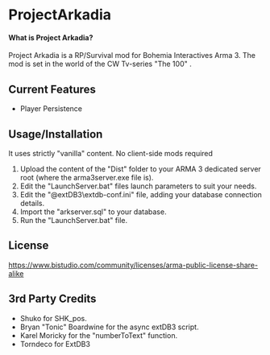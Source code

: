 # ProjectArkadia

#### What is Project Arkadia?
Project Arkadia is a RP/Survival mod for Bohemia Interactives Arma 3.
The mod is set in the world of the CW Tv-series "The 100" .

## Current Features
* Player Persistence

## Usage/Installation

It uses strictly "vanilla" content. No client-side mods required

1. Upload the content of the "Dist" folder to your ARMA 3 dedicated server root (where the arma3server.exe file is).
2. Edit the "LaunchServer.bat" files launch parameters to suit your needs.
3. Edit the "@extDB3\extdb-conf.ini" file, adding your database connection details.
4. Import the "arkserver.sql" to your database.
5. Run the "LaunchServer.bat" file.


## License
https://www.bistudio.com/community/licenses/arma-public-license-share-alike

## 3rd Party Credits
* Shuko for SHK_pos.
* Bryan "Tonic" Boardwine for the async extDB3 script.
* Karel Moricky for the "numberToText" function.
* Torndeco for ExtDB3

